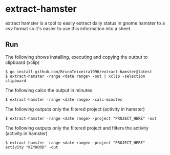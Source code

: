 # extract-hamster

extract hamster is a tool to easily extract daily status in gnome hamster to a csv format so it's easier to use this information into a sheet.


## Run

The following shows installing, executing and copying the output to clipboard (xclip)

``` console
$ go install github.com/BrunoTeixeira1996/extract-hamster@latest
$ extract-hamster -range <date range> -out | xclip -selection clipboard
```

The following calcs the output in minutes

``` console
$ extract-hamster -range <date range> -calc-minutes
```

The following outputs only the filtered project (activity in hamster)

``` console
$ extract-hamster -range <date range> -project "PROJECT_HERE" -out
```

The following outputs only the filtered project and filters the activity (activity in hamster)

``` console
$ extract-hamster -range <date range> -project "PROJECT_HERE" -activity "KEYWORD" -out
```
